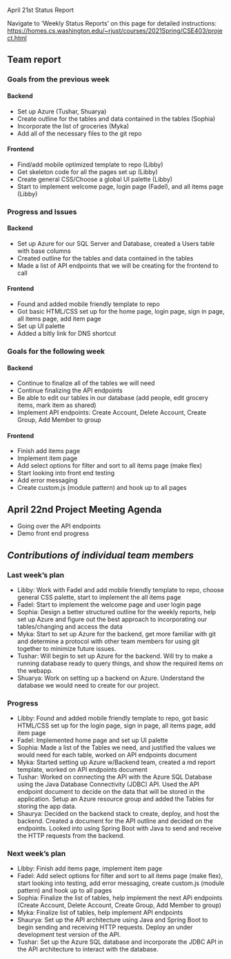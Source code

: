 April 21st Status Report

Navigate to ‘Weekly Status Reports’ on this page for detailed instructions:
https://homes.cs.washington.edu/~rjust/courses/2021Spring/CSE403/project.html 

## **Team report**

### **Goals from the previous week**  

#### **Backend**  
- Set up Azure (Tushar, Shuarya)
- Create outline for the tables and data contained in the tables (Sophia)
- Incorporate the list of groceries (Myka)
- Add all of the necessary files to the git repo


#### **Frontend**
- Find/add mobile optimized template to repo (Libby)
- Get skeleton code for all the pages set up (Libby)
- Create general CSS/Choose a global UI palette (Libby)
- Start to implement welcome page, login page (Fadel), and all items page (Libby)


### **Progress and Issues**

#### **Backend**
- Set up Azure for our SQL Server and Database, created a Users table with base columns
- Created outline for the tables and data contained in the tables
- Made a list of API endpoints that we will be creating for the frontend to call

#### **Frontend**
- Found and added mobile friendly template to repo
- Got basic HTML/CSS set up for the home page, login page, sign in page, all items page, add item page
- Set up UI palette
- Added a bitly link for DNS shortcut

### **Goals for the following week**

#### **Backend**
- Continue to finalize all of the tables we will need
- Continue finalizing the API endpoints 
- Be able to edit our tables in our database (add people, edit grocery items, mark item as shared)
- Implement API endpoints: Create Account, Delete Account, Create Group, Add Member to group

#### **Frontend**
- Finish add items page
- Implement item page
- Add select options for filter and sort to all items page (make flex)
- Start looking into front end testing
- Add error messaging
- Create custom.js (module pattern) and hook up to all pages

## April 22nd Project Meeting Agenda
- Going over the API endpoints
- Demo front end progress
 
 
## **_Contributions of individual team members_**

### **Last week’s plan**

- Libby: Work with Fadel and add mobile friendly template to repo, choose general CSS palette, start to implement the all items page
- Fadel: Start to implement the welcome page and user login page
- Sophia: Design a better structured outline for the weekly reports, help set up Azure and figure out the best approach to incorporating our tables/changing and access the data
- Myka: Start to set up Azure for the backend, get more familiar with git and determine a protocol with other team members for using git together to minimize future issues.
- Tushar: Will begin to set up Azure for the backend. Will try to make a running database ready to query things, and show the required items on the webapp.
- Shuarya: Work on setting up a backend on Azure. Understand the database we would need to create for our project.
 
### **Progress** 
- Libby: Found and added mobile friendly template to repo, got basic HTML/CSS set up for the login page, sign in page, all items page, add item page
- Fadel: Implemented home page and set up UI palette
- Sophia: Made a list of the Tables we need, and justified the values we would need for each table, worked on API endpoints document
- Myka: Started setting up Azure w/Backend team, created a md report template, worked on API endpoints document  
- Tushar: Worked on connecting the API with the Azure SQL Database using the Java Database Connectivity (JDBC) API. Used the API endpoint document to decide on the data that will be stored in the application. Setup an Azure resource group and added the Tables for storing the app data.
- Shaurya: Decided on the backend stack to create, deploy, and host the backend. Created a document for the API outline and decided on the endpoints. Looked into using Spring Boot with Java to send and receive the HTTP requests from the backend.
 
### **Next week’s plan**  
- Libby: Finish add items page, implement item page
- Fadel: Add select options for filter and sort to all items page (make flex), start looking into testing, add error messaging, create custom.js (module pattern) and hook up to all pages
- Sophia: Finalize the list of tables, help implement the next APi endpoints (Create Account, Delete Account, Create Group, Add Member to group)
- Myka: Finalize list of tables, help implement API endpoints
- Shaurya: Set up the API architecture using Java and Spring Boot to begin sending and receiving HTTP requests. Deploy an under development test version of the API.
- Tushar: Set up the Azure SQL database and incorporate the JDBC API in the API architecture to interact with the database.
